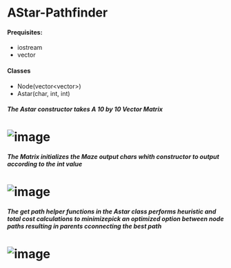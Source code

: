 # AStar-Pathfinder
#### Prequisites:
* iostream
* vector

#### Classes
* Node(vector<vector<int>>)
* Astar(char, int, int)

##### The Astar constructor takes A 10 by 10 Vector Matrix 
# ![image](https://user-images.githubusercontent.com/65574434/177435164-19698080-67bb-4e40-acc6-2b0eb5c113a4.png)

  
  
##### The Matrix initializes the Maze output chars whith constructor to output according to the int value
# ![image](https://user-images.githubusercontent.com/65574434/177435277-339e87e7-0fdc-4497-9075-4a27d8a21037.png)

  
  
##### The get path helper functions in the Astar class performs heuristic and total cost calculations to minimizepick an optimized option between node paths resulting in parents cconnecting the best path
# ![image](https://user-images.githubusercontent.com/65574434/177435693-7fa4eec5-6f76-45ac-a235-a4b0ca043b7b.png)
